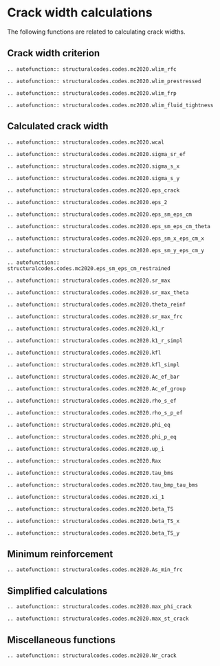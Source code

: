 # Crack width calculations

The following functions are related to calculating crack widths.

## Crack width criterion

```{eval-rst}
.. autofunction:: structuralcodes.codes.mc2020.wlim_rfc
```

```{eval-rst}
.. autofunction:: structuralcodes.codes.mc2020.wlim_prestressed
```

```{eval-rst}
.. autofunction:: structuralcodes.codes.mc2020.wlim_frp
```

```{eval-rst}
.. autofunction:: structuralcodes.codes.mc2020.wlim_fluid_tightness
```

## Calculated crack width

```{eval-rst}
.. autofunction:: structuralcodes.codes.mc2020.wcal
```

```{eval-rst}
.. autofunction:: structuralcodes.codes.mc2020.sigma_sr_ef
```

```{eval-rst}
.. autofunction:: structuralcodes.codes.mc2020.sigma_s_x
```

```{eval-rst}
.. autofunction:: structuralcodes.codes.mc2020.sigma_s_y
```

```{eval-rst}
.. autofunction:: structuralcodes.codes.mc2020.eps_crack
```

```{eval-rst}
.. autofunction:: structuralcodes.codes.mc2020.eps_2
```

```{eval-rst}
.. autofunction:: structuralcodes.codes.mc2020.eps_sm_eps_cm
```

```{eval-rst}
.. autofunction:: structuralcodes.codes.mc2020.eps_sm_eps_cm_theta
```

```{eval-rst}
.. autofunction:: structuralcodes.codes.mc2020.eps_sm_x_eps_cm_x
```

```{eval-rst}
.. autofunction:: structuralcodes.codes.mc2020.eps_sm_y_eps_cm_y
```

```{eval-rst}
.. autofunction:: structuralcodes.codes.mc2020.eps_sm_eps_cm_restrained
```

```{eval-rst}
.. autofunction:: structuralcodes.codes.mc2020.sr_max
```

```{eval-rst}
.. autofunction:: structuralcodes.codes.mc2020.sr_max_theta
```

```{eval-rst}
.. autofunction:: structuralcodes.codes.mc2020.theta_reinf
```

```{eval-rst}
.. autofunction:: structuralcodes.codes.mc2020.sr_max_frc
```

```{eval-rst}
.. autofunction:: structuralcodes.codes.mc2020.k1_r
```

```{eval-rst}
.. autofunction:: structuralcodes.codes.mc2020.k1_r_simpl
```

```{eval-rst}
.. autofunction:: structuralcodes.codes.mc2020.kfl
```

```{eval-rst}
.. autofunction:: structuralcodes.codes.mc2020.kfl_simpl
```

```{eval-rst}
.. autofunction:: structuralcodes.codes.mc2020.Ac_ef_bar
```

```{eval-rst}
.. autofunction:: structuralcodes.codes.mc2020.Ac_ef_group
```

```{eval-rst}
.. autofunction:: structuralcodes.codes.mc2020.rho_s_ef
```

```{eval-rst}
.. autofunction:: structuralcodes.codes.mc2020.rho_s_p_ef
```

```{eval-rst}
.. autofunction:: structuralcodes.codes.mc2020.phi_eq
```

```{eval-rst}
.. autofunction:: structuralcodes.codes.mc2020.phi_p_eq
```

```{eval-rst}
.. autofunction:: structuralcodes.codes.mc2020.up_i
```

```{eval-rst}
.. autofunction:: structuralcodes.codes.mc2020.Rax
```

```{eval-rst}
.. autofunction:: structuralcodes.codes.mc2020.tau_bms
```

```{eval-rst}
.. autofunction:: structuralcodes.codes.mc2020.tau_bmp_tau_bms
```

```{eval-rst}
.. autofunction:: structuralcodes.codes.mc2020.xi_1
```

```{eval-rst}
.. autofunction:: structuralcodes.codes.mc2020.beta_TS
```

```{eval-rst}
.. autofunction:: structuralcodes.codes.mc2020.beta_TS_x
```

```{eval-rst}
.. autofunction:: structuralcodes.codes.mc2020.beta_TS_y
```

## Minimum reinforcement

```{eval-rst}
.. autofunction:: structuralcodes.codes.mc2020.As_min_frc
```

## Simplified calculations

```{eval-rst}
.. autofunction:: structuralcodes.codes.mc2020.max_phi_crack
```

```{eval-rst}
.. autofunction:: structuralcodes.codes.mc2020.max_st_crack
```

## Miscellaneous functions

```{eval-rst}
.. autofunction:: structuralcodes.codes.mc2020.Nr_crack
```
